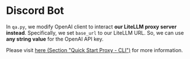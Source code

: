 # Discord Bot

In `qa.py`, we modify OpenAI client to interact **our LiteLLM proxy server instead**. Specifically, we set `base_url` to our LiteLLM URL. So, we can use **any string value** for the OpenAI API key. 

Please visit [here (Section "Quick Start Proxy - CLI")](https://github.com/BerriAI/litellm) for more information.
